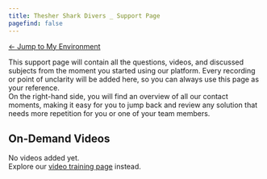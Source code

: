 ```yaml
---
title: Thesher Shark Divers _ Support Page 
pagefind: false
---
```

<a href="https://thresher-shark-divers.diversdesk.com/operator/location/befa5f4f-261c-4ae4-87f9-3b03d06c50a3" target="_blank">&#8592; Jump to My Environment</a>

This support page will contain all the questions, videos, and discussed subjects from the moment you started using our platform. Every recording or point of unclarity will be added here, so you can always use this page as your reference. </br>
On the right-hand side, you will find an overview of all our contact moments, making it easy for you to jump back and review any solution that needs more repetition for you or one of your team members.

## On-Demand Videos
No videos added yet. <br>
Explore our [video training page](/video_training) instead.

